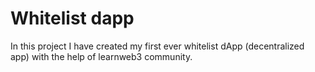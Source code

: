 # Whitelist dapp
In this project I have created my first ever whitelist dApp (decentralized app) with the help of learnweb3 community.
